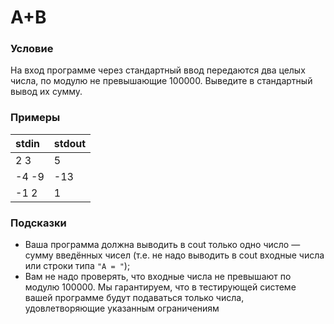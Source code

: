 # A+B

### Условие

На вход программе через стандартный ввод передаются два целых числа, по модулю не превышающие 100000. Выведите в стандартный вывод их сумму.

### Примеры

stdin  | stdout
:----- | :-----
2 3	   | 5
-4 -9  | -13
-1 2   | 1

### Подсказки

* Ваша программа должна выводить в cout только одно число — сумму введённых чисел (т.е. не надо выводить в cout входные числа или строки типа `"A = "`);
* Вам не надо проверять, что входные числа не превышают по модулю 100000. Мы гарантируем, что в тестирующей системе вашей программе будут подаваться только числа, удовлетворяющие указанным ограничениям

